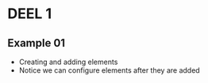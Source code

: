 # DEEL 1
## Example 01
* Creating and adding elements
* Notice we can configure elements after they are added